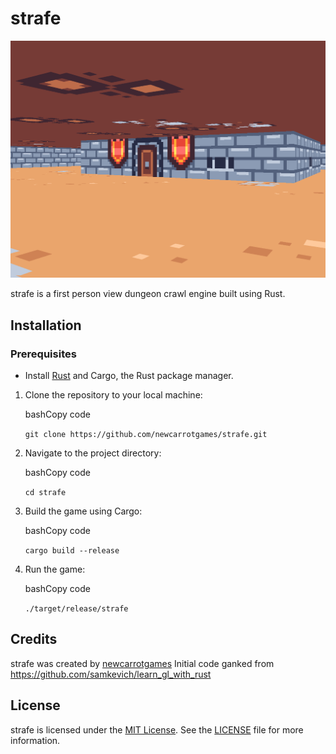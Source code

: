 strafe
======

![progress](https://raw.githubusercontent.com/newcarrotgames/gpthack/main/assets/progress.png)

strafe is a first person view dungeon crawl engine built using Rust.

Installation
------------

### Prerequisites

*   Install [Rust](https://www.rust-lang.org/tools/install) and Cargo, the Rust package manager.

1.  Clone the repository to your local machine:
    
    bashCopy code
    
    `git clone https://github.com/newcarrotgames/strafe.git`
    
2.  Navigate to the project directory:
    
    bashCopy code
    
    `cd strafe`
    
3.  Build the game using Cargo:
    
    bashCopy code
    
    `cargo build --release`
    
4.  Run the game:
    
    bashCopy code
    
    `./target/release/strafe`
    

Credits
-------

strafe was created by [newcarrotgames](https://github.com/newcarrotgames)
Initial code ganked from https://github.com/samkevich/learn_gl_with_rust

License
-------

strafe is licensed under the [MIT License](LICENSE). See the [LICENSE](LICENSE) file for more information.
